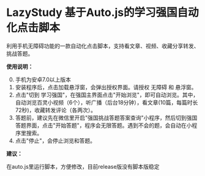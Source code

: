 # LazyStudy 基于Auto.js的学习强国自动化点击脚本
利用手机无障碍功能的一款自动化点击脚本，支持看文章、视频、收藏分享转发、挑战答题。

**使用说明：**

0. 手机为安卓7.0以上版本
1. 安装程序后，点击加载悬浮窗，会弹出授权界面。请授权 无障碍 和 悬浮窗。
2. 点击"切到 学习强国"，在强国主界面点击"开始浏览"，即可自动浏览。其中，自动浏览百灵小视频（6个），听广播（后台18分钟），看文章(10篇，每篇时长72秒)，收藏转发评论（各两次）。
3. 答题前，建议先在微信里开启"强国挑战答题答案查询"小程序，然后切到强国答题界面，点击"开始答题"，程序会无限答题。遇到不会的题，会自动在小程序里搜索。
4. 点击"停止"，会停止浏览和答题。

**建议：**

在auto.js里运行脚本，方便修改，目前release版没有脚本版稳定
